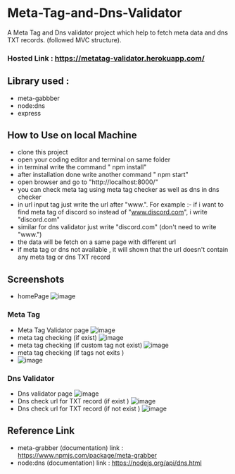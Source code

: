 # Meta-Tag-and-Dns-Validator
 A Meta Tag and Dns validator project which help to fetch meta data and dns TXT records. (followed MVC structure).
 
 ### Hosted Link : https://metatag-validator.herokuapp.com/
 
 
## Library used :
- meta-gabbber
- node:dns
- express

## How to Use on local Machine
- clone this project 
- open your coding editor and terminal on same folder
- in terminal write the command " npm install"
- after installation done write another command " npm start"
- open browser and go to "http://localhost:8000/"
- you can check meta tag using meta tag checker as well as dns in dns checker
- in url input tag just write the url after "www.". For example :- if i want to find meta tag of discord so instead of "www.discord.com", i write "discord.com"
- similar for dns validator just write "discord.com" (don't need to write "www.")
- the data will be fetch on a same page with different url
- if meta tag or dns not available , it will shown that the url doesn't contain any meta tag or dns TXT record

## Screenshots 
  - homePage
  ![image](https://user-images.githubusercontent.com/89356818/164896848-43d218c1-0acb-4c0e-ba65-7cfa85973ab8.png)
  ### Meta Tag 
  - Meta Tag Validator page
  ![image](https://user-images.githubusercontent.com/89356818/164896882-b0be514a-1e62-423d-8d21-2acfa1e083b1.png)
  - meta tag checking (if exist)
  ![image](https://user-images.githubusercontent.com/89356818/164896911-0d0d4687-f824-479a-8518-bdb90bd5f22e.png)
  - meta tag checking (if custom tag not exist)
  ![image](https://user-images.githubusercontent.com/89356818/164896992-54842547-e140-4fc5-9073-8772ac3b2cd1.png)
  - meta tag checking (if tags not exits )
  - ![image](https://user-images.githubusercontent.com/89356818/164897449-d5b9d21f-faea-40aa-98c8-48cfb614fc63.png)
  ### Dns Validator
  - Dns validator page
  ![image](https://user-images.githubusercontent.com/89356818/164898764-481e1db7-242d-4c91-90fb-47f6bb7c45ed.png)
  - Dns check url for TXT record (if exist )
  ![image](https://user-images.githubusercontent.com/89356818/164902325-3ad35a8d-d61b-4897-b174-6bb70ebb15b7.png)
  - Dns check url for TXT record (if not exist )
  ![image](https://user-images.githubusercontent.com/89356818/164904053-1f497746-c160-4475-9df9-e64a1625e778.png)
  
  ## Reference Link
  - meta-grabber (documentation) link : https://www.npmjs.com/package/meta-grabber
  - node:dns (documentation) link : https://nodejs.org/api/dns.html
